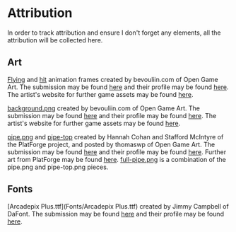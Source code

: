 # Attribution

In order to track attribution and ensure I don't forget any elements, all the attribution will be collected here.

## Art

[Flying](Art/Flying) and [hit](Art/Hit) animation frames created by bevouliin.com of Open Game Art.  The submission may be found [here](https://opengameart.org/content/bevouliin-green-flappy-bird-sprite-sheets) and their profile may be found [here](https://opengameart.org/users/bevouliincom).  The artist's website for further game assets may be found [here](https://bevouliin.com/).

[background.png](Art/Environment/background.png) created by bevouliin.com of Open Game Art.  The submission may be found [here](https://opengameart.org/content/bevouliin-free-game-background-for-game-developers) and their profile may be found [here](https://opengameart.org/users/bevouliincom).  The artist's website for further game assets may be found [here](https://bevouliin.com/).

[pipe.png](Art/Environment/pipe.png) and [pipe-top](Art/Environment/pipe-top.png) created by Hannah Cohan and Stafford McIntyre of the PlatForge project, and posted by thomaswp of Open Game Art.  The submission may be found [here](https://opengameart.org/content/2d-object-pack) and their profile may be found [here](https://opengameart.org/users/thomaswp).  Further art from PlatForge may be found [here](http://opengameart.org/content/art-from-platforge).
[full-pipe.png](Art/Environment/full-pipe.png) is a combination of the pipe.png and pipe-top.png pieces.

## Fonts

[Arcadepix Plus.ttf](Fonts/Arcadepix Plus.ttf) created by Jimmy Campbell of DaFont.  The submission may be found [here](https://www.dafont.com/arcadepix-plus.font) and their profile may be found [here](https://www.dafont.com/jimmy-campbell.d5241).
